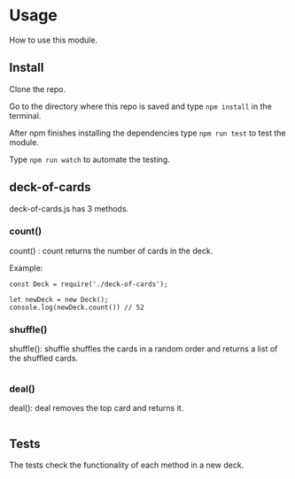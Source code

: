 # Usage
How to use this module.

## Install
Clone the repo.

Go to the directory where this repo is saved and type `npm install` in the terminal.

After npm finishes installing the dependencies type `npm run test` to test the module.

Type `npm run watch` to automate the testing.

## deck-of-cards
deck-of-cards.js has 3 methods. 

### count()
count() : count returns the number of cards in the deck.

Example:

``` 
const Deck = require('./deck-of-cards');

let newDeck = new Deck();
console.log(newDeck.count()) // 52
```

### shuffle()
shuffle(): shuffle shuffles the cards in a random order and returns a list of the shuffled cards.

```
```

### deal()
deal(): deal removes the top card and returns it.

```
```

## Tests

The tests check the functionality of each method in a new deck. 